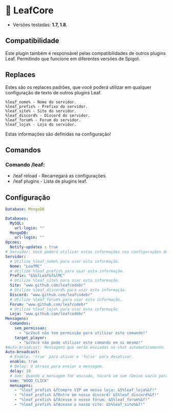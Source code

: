 # 💜 LeafCore
* Versões testadas: **1.7, 1.8**.

## Compatibilidade
Este plugin também é responsável pelas compatibilidades de outros plugins Leaf. Permitindo que funcione em diferentes versões de Spigot. 

## Replaces 
Estes são os replaces padrões, que você poderá utilizar em qualquer configuração de texto de outros plugins Leaf.

```
%leaf_nome% - Nome do servidor.
%leaf_prefix% - Prefixo do servidor.
%leaf_site% - Site do servidor.
%leaf_discord% - Discord do servidor.
%leaf_forum% - Forum do servidor.
%leaf_loja% - Loja do servidor.
```

Estas informações são definidas na configuração!

## Comandos
### Comando /leaf:
* /leaf reload - Recarregará as configurações.
* /leaf plugins - Lista de plugins leaf.

## Configuração
```yml
Database: MongoDB

Databases:
  MySQL:
    url-login: ""
  MongoDB:
    url-login: ""
Opcoes:
  Notify-updates : true
# Servidor: Você poderá utilizar estas informações nas configurações de texto dos plugins LeafCode.
Servidor:
  # Utilize %leaf_nome% para usar esta informação.
  Nome: "LeafMC"
  # Utilize %leaf_prefix% para usar esta informação.
  Prefix: "&5&lLeaf&f&lMC"
  # Utilize %leaf_site% para usar esta informação.
  Site: "www.github.com/leafcodebr"
  # Utilize %leaf_discord% para usar esta informação.
  Discord: "www.github.com/leafcodebr"
  # Utilize %leaf_forum% para usar esta informação.
  Forum: "www.github.com/leafcodebr"
  # Utilize %leaf_loja% para usar esta informação
  Loja: "www.github.com/leafcodebr"
Mensagens:
  Comandos:
    sem_permissao:
      - "&cVocê não tem permissão para utilizar este comando!"
    target_player:
      - "&cVocê não pode utilizar este comando em si mesmo!"
#Auto-broadcast: Mensagens que serão enviadas no chat automaticamente.
Auto-broadcast:
  # Enable: 'true' para ativar e 'false' para desativar.
  enable: true
  # Delay: O atraso para enviar a mensagem.
  delay: 10
  # Som: Quando a mensagem for enviada, tocará um som (Deixe vazio para desativar)
  som: "WOOD_CLICK"
  mensagens:
    - "%leaf_prefix% &fCompre VIP em nossa loja: &5%leaf_loja%&f!"
    - "%leaf_prefix% &fEntre em nosso discord! &5%leaf_discord%&f!"
    - "%leaf_prefix% &fAcesse o nosso fórum: &5%leaf_forum%&f!"
    - "%leaf_prefix% &fAcesse o nosso site: &5%leaf_site%&f!"
```
